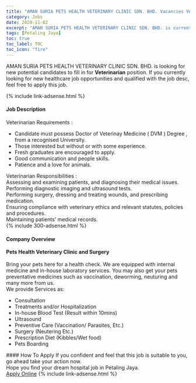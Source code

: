 ```yaml
---
title: "AMAN SURIA PETS HEALTH VETERINARY CLINIC SDN. BHD. Vacancies Veterinarian" 
category: Jobs 
date: 2020-11-02 
excerpt: "AMAN SURIA PETS HEALTH VETERINARY CLINIC SDN. BHD. is currently looking for suitable person to fill in the Veterinarian which positioned at Petaling Jaya" 
tags: [Petaling Jaya] 
toc: true 
toc_label: TOC 
toc_icon: "fire" 
--- 
```


<p>AMAN SURIA PETS HEALTH VETERINARY CLINIC SDN. BHD. is looking for new potential candidates to fill in for <b>Veterinarian</b> position. If you currently looking for new healthcare job opportunities and qualified with the job desc, feel free to apply this job.
</p>{% include link-adsense.html %} 
<div><div><h4>Job Description</h4></div><div><div><span><div><div>Veterinarian Requirements :</div><ul><li>Candidate must possess Doctor of Veterinay Medicine ( DVM ) Degree , from a recognised University.</li><li>Those interested but without or with some experience.</li><li>Fresh graduates are encouraged to apply.</li><li>Good communication and people skills.</li><li>Patience and a love for animals.</li></ul><div>Veterinarian Responsibilities :</div><div>Assessing and examining patients, and diagnosing their medical issues.</div><div>Performing diagnostic imaging and ultrasound tests.</div><div><div><div>Performing surgery, dressing and treating wounds, and prescribing medication.</div></div><div><div><div><div><div>Ensuring compliance with veterinary ethics and relevant statutes, policies and procedures.</div><div>Maintaining patients&#8217; medical records.</div></div></div></div></div></div></div></span></div></div></div> 
{% include 300-adsense.html %} 
<div><div><h4>Company Overview</h4></div><div><div><span><div><div><strong>Pets Health Veterinary Clinic and Surgery</strong></div>
<div><br>
Bring your pets here for a health check. We are equipped with internal medicine and in-house laboratory services. You may also get your pets preventative medicines such as vaccination, deworming, neuturing and many more from us.</div>
<div>We provide Services as:</div>
<ul>
<li>Consultation</li>
<li>Treatments and/or Hospitalization</li>
<li>In-house Blood Test (Result within 10mins)</li>
<li>Ultrasound</li>
<li>Preventive Care (Vaccination/ Parasites, Etc.)</li>
<li>Surgery (Neutering Etc.)</li>
<li>Prescription Diet (Kibbles/Wet food)</li>
<li>Pets Boarding</li>
</ul></div></span></div></div></div> 
#### How To Apply 
If you confident and feel that this job is suitable to you, go ahead take your action now. <br/> 
Hope you find your dream hospital job in Petaling Jaya. <br/> 
<a href="https://www.jobstreet.com.my/en/job/veterinarian-4410553?jobId=jobstreet-my-job-4410553&sectionRank=15&token=0~c68877a6-bacb-4ee1-bebb-6821ed08c2c0&fr=SRP%20View%20In%20New%20Ta" class="btn btn--warning" target="_blank" rel="nofollow noopenner">Apply Online</a> 
{% include link-adsense.html %} 